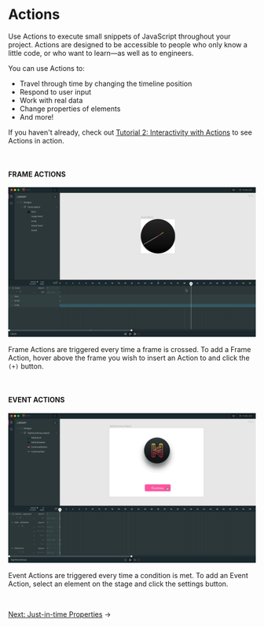 # Actions

Use Actions to execute small snippets of JavaScript throughout your project. Actions are designed to be accessible to people who only know a little code, or who want to learn—as well as to engineers.

You can use Actions to:

* Travel through time by changing the timeline position
* Respond to user input
* Work with real data
* Change properties of elements
* And more!

If you haven't already, check out [Tutorial 2: Interactivity with Actions](https://medium.com/haiku-blog/designing-the-real-thing-with-haiku-actions-a80ccddfcb1) to see Actions in action.

<br>

#### FRAME ACTIONS

![](/assets/insert-frame-action.gif)

Frame Actions are triggered every time a frame is crossed. To add a Frame Action, hover above the frame you wish to insert an Action to and click the `(+)` button.

<br>

#### EVENT ACTIONS

![](/assets/insert-event-action.gif)

Event Actions are triggered every time a condition is met. To add an Event Action, select an element on the stage and click the settings button.

<br>

[Next: Just-in-time Properties](/using-haiku/just-in-time-properties.md) &rarr;
